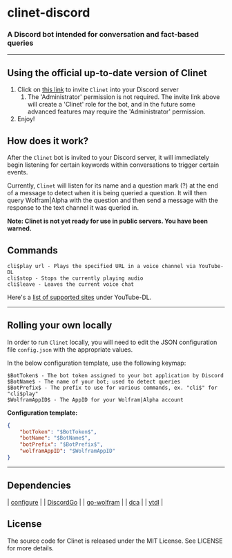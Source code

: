 # clinet-discord

### A Discord bot intended for conversation and fact-based queries

----

## Using the official up-to-date version of Clinet

1. Click on [this link](https://discordapp.com/api/oauth2/authorize?client_id=374546169755598849&permissions=8&scope=bot) to invite `Clinet` into your Discord server
    1. The 'Administrator' permission is not required. The invite link above
    will create a 'Clinet' role for the bot, and in the future some advanced
	features may require the 'Administrator' permission.
2. Enjoy!

## How does it work?

After the `Clinet` bot is invited to your Discord server, it will immediately
begin listening for certain keywords within conversations to trigger certain
events.

Currently, `Clinet` will listen for its name and a question mark (?) at the end of
a message to detect when it is being queried a question. It will then query
Wolfram|Alpha with the question and then send a message with the response to the
text channel it was queried in.

**Note: Clinet is not yet ready for use in public servers. You have been warned.**

## Commands

```
cli$play url - Plays the specified URL in a voice channel via YouTube-DL
cli$stop - Stops the currently playing audio
cli$leave - Leaves the current voice chat
```

Here's a [list of supported sites](https://rg3.github.io/youtube-dl/supportedsites.html) under YouTube-DL.

----

## Rolling your own locally
 
In order to run `Clinet` locally, you will need to edit the JSON configuration file
`config.json` with the appropriate values.

In the below configuration template, use the following keymap:
```
$BotToken$ - The bot token assigned to your bot application by Discord
$BotName$ - The name of your bot; used to detect queries
$BotPrefix$ - The prefix to use for various commands, ex. "cli$" for "cli$play"
$WolframAppID$ - The AppID for your Wolfram|Alpha account
```

**Configuration template:**
```JSON
{
	"botToken": "$BotToken$",
	"botName": "$BotName$",
	"botPrefix": "$BotPrefix$",
	"wolframAppID": "$WolframAppID"
}
```

----

## Dependencies

| [configure](https://github.com/paked/configure) |
| [DiscordGo](https://github.com/bwmarrin/discordgo) |
| [go-wolfram](https://github.com/Krognol/go-wolfram) |
| [dca](https://github.com/jonas747/dca) |
| [ytdl](https://github.com/rylio/ytdl) |

## License
The source code for Clinet is released under the MIT License. See LICENSE for more details.